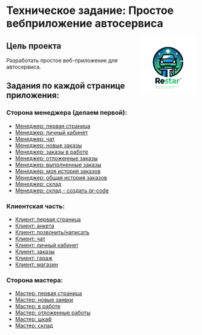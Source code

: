 # Техническое задание: Простое вебприложение автосервиса

<p align="right">
    <img align="right" property="og:image" src="https://github.com/matveynator/restar/blob/main/wiki/logo.png" width="30%">
</p>

## Цель проекта
Разработать простое веб-приложение для автосервиса.

## Задания по каждой странице приложения:


### Сторона менеджера (делаем первой):
- [Менеджер: первая страница](/wiki/manager-index.md)
- [Менеджер: личный кабинет](/wiki/manager-lk.md)
- [Менеджер: чат](/wiki/manager-chat.md)
- [Менеджер: новые заказы](/wiki/manager-orders-new.md)
- [Менеджер: заказы в работе](/wiki/manager-orders-in-work.md)
- [Менеджер: отложенные заказы](/wiki/manager-orders-postponed.md)
- [Менеджер: выполненные заказы](/wiki/manager-orders-finished.md)
- [Менеджер: моя история заказов](/wiki/manager-orders-my-history.md)
- [Менеджер: общая история заказов](/wiki/manager-orders-history-all.md)
- [Менеджер: склад](/wiki/manager-warehouse.md)
- [Менеджер: склад - создать qr-code](/wiki/manager-warehouse-qr-code.md)

### Клиентская часть:
- [Клиент: первая страница](/wiki/client-index.md) 
- [Клиент: анкета](/wiki/client-anketa.md)
- [Клиент: позвонить/написать](/wiki/client-call-write-contacts.md)
- [Клиент: чат](/wiki/client-chat.md)
- [Клиент: личный кабинет](/wiki/client-lk.md)
- [Клиент: заказы ](/wiki/client-orders.md)
- [Клиент: гараж](/wiki/client-garage.md)
- [Клиент: магазин](/wiki/client-shop.md)

### Сторона мастера:
- [Мастер: первая страница](/wiki/master-index.md)
- [Мастер: новые заявки](/wiki/master-orders-new.md)
- [Мастер: в работе](/wiki/master-orders-in-work.md)
- [Мастер: отложенные работы](/wiki/master-orders-postponed.md)
- [Мастер: шкаф](/wiki/master-shelf.md)
- [Мастер: склад](/wiki/master-warehouse.md)
